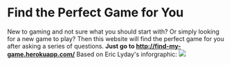 # Find the Perfect Game for You
New to gaming and not sure what you should start with? Or simply looking for a new game to play?
Then this website will find the perfect game for you after asking a series of questions.
**Just go to http://find-my-game.herokuapp.com/**
Based on  Eric Lyday's inforgraphic: ![](http://www.dailyinfographic.com/wp-content/uploads/2013/04/best-game-final-150dpi-640x3123.jpg)
